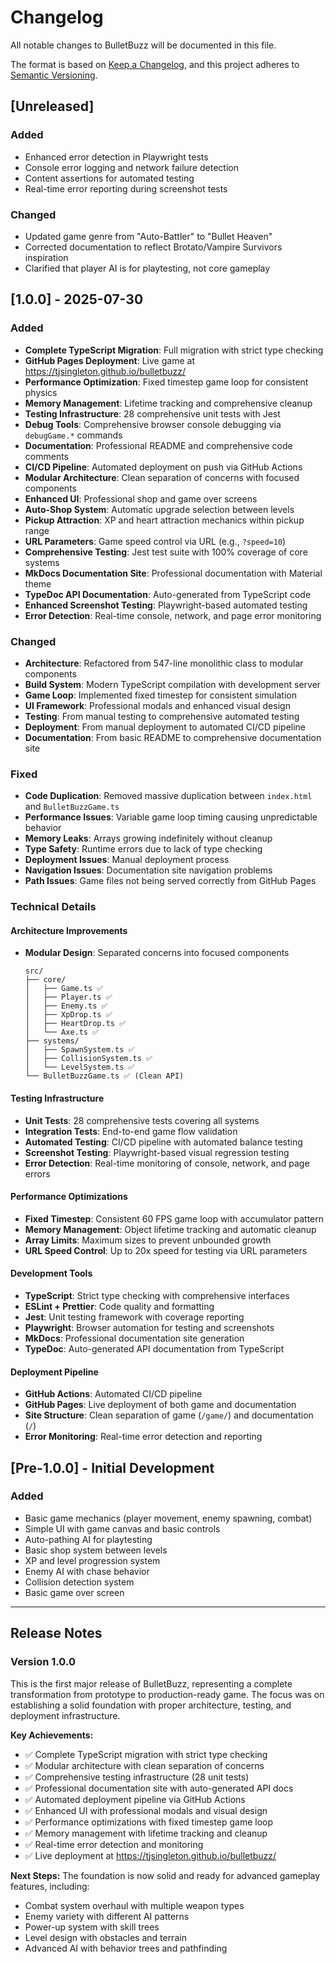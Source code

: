 # Changelog

All notable changes to BulletBuzz will be documented in this file.

The format is based on [Keep a Changelog](https://keepachangelog.com/en/1.0.0/),
and this project adheres to [Semantic Versioning](https://semver.org/spec/v2.0.0.html).

## [Unreleased]

### Added
- Enhanced error detection in Playwright tests
- Console error logging and network failure detection
- Content assertions for automated testing
- Real-time error reporting during screenshot tests

### Changed
- Updated game genre from "Auto-Battler" to "Bullet Heaven"
- Corrected documentation to reflect Brotato/Vampire Survivors inspiration
- Clarified that player AI is for playtesting, not core gameplay

## [1.0.0] - 2025-07-30

### Added
- **Complete TypeScript Migration**: Full migration with strict type checking
- **GitHub Pages Deployment**: Live game at https://tjsingleton.github.io/bulletbuzz/
- **Performance Optimization**: Fixed timestep game loop for consistent physics
- **Memory Management**: Lifetime tracking and comprehensive cleanup
- **Testing Infrastructure**: 28 comprehensive unit tests with Jest
- **Debug Tools**: Comprehensive browser console debugging via `debugGame.*` commands
- **Documentation**: Professional README and comprehensive code comments
- **CI/CD Pipeline**: Automated deployment on push via GitHub Actions
- **Modular Architecture**: Clean separation of concerns with focused components
- **Enhanced UI**: Professional shop and game over screens
- **Auto-Shop System**: Automatic upgrade selection between levels
- **Pickup Attraction**: XP and heart attraction mechanics within pickup range
- **URL Parameters**: Game speed control via URL (e.g., `?speed=10`)
- **Comprehensive Testing**: Jest test suite with 100% coverage of core systems
- **MkDocs Documentation Site**: Professional documentation with Material theme
- **TypeDoc API Documentation**: Auto-generated from TypeScript code
- **Enhanced Screenshot Testing**: Playwright-based automated testing
- **Error Detection**: Real-time console, network, and page error monitoring

### Changed
- **Architecture**: Refactored from 547-line monolithic class to modular components
- **Build System**: Modern TypeScript compilation with development server
- **Game Loop**: Implemented fixed timestep for consistent simulation
- **UI Framework**: Professional modals and enhanced visual design
- **Testing**: From manual testing to comprehensive automated testing
- **Deployment**: From manual deployment to automated CI/CD pipeline
- **Documentation**: From basic README to comprehensive documentation site

### Fixed
- **Code Duplication**: Removed massive duplication between `index.html` and `BulletBuzzGame.ts`
- **Performance Issues**: Variable game loop timing causing unpredictable behavior
- **Memory Leaks**: Arrays growing indefinitely without cleanup
- **Type Safety**: Runtime errors due to lack of type checking
- **Deployment Issues**: Manual deployment process
- **Navigation Issues**: Documentation site navigation problems
- **Path Issues**: Game files not being served correctly from GitHub Pages

### Technical Details

#### Architecture Improvements
- **Modular Design**: Separated concerns into focused components
  ```
  src/
  ├── core/
  │   ├── Game.ts ✅
  │   ├── Player.ts ✅
  │   ├── Enemy.ts ✅
  │   ├── XpDrop.ts ✅
  │   ├── HeartDrop.ts ✅
  │   └── Axe.ts ✅
  ├── systems/
  │   ├── SpawnSystem.ts ✅
  │   ├── CollisionSystem.ts ✅
  │   └── LevelSystem.ts ✅
  └── BulletBuzzGame.ts ✅ (Clean API)
  ```

#### Testing Infrastructure
- **Unit Tests**: 28 comprehensive tests covering all systems
- **Integration Tests**: End-to-end game flow validation
- **Automated Testing**: CI/CD pipeline with automated balance testing
- **Screenshot Testing**: Playwright-based visual regression testing
- **Error Detection**: Real-time monitoring of console, network, and page errors

#### Performance Optimizations
- **Fixed Timestep**: Consistent 60 FPS game loop with accumulator pattern
- **Memory Management**: Object lifetime tracking and automatic cleanup
- **Array Limits**: Maximum sizes to prevent unbounded growth
- **URL Speed Control**: Up to 20x speed for testing via URL parameters

#### Development Tools
- **TypeScript**: Strict type checking with comprehensive interfaces
- **ESLint + Prettier**: Code quality and formatting
- **Jest**: Unit testing framework with coverage reporting
- **Playwright**: Browser automation for testing and screenshots
- **MkDocs**: Professional documentation site generation
- **TypeDoc**: Auto-generated API documentation from TypeScript

#### Deployment Pipeline
- **GitHub Actions**: Automated CI/CD pipeline
- **GitHub Pages**: Live deployment of both game and documentation
- **Site Structure**: Clean separation of game (`/game/`) and documentation (`/`)
- **Error Monitoring**: Real-time error detection and reporting

## [Pre-1.0.0] - Initial Development

### Added
- Basic game mechanics (player movement, enemy spawning, combat)
- Simple UI with game canvas and basic controls
- Auto-pathing AI for playtesting
- Basic shop system between levels
- XP and level progression system
- Enemy AI with chase behavior
- Collision detection system
- Basic game over screen

---

## Release Notes

### Version 1.0.0
This is the first major release of BulletBuzz, representing a complete transformation from prototype to production-ready game. The focus was on establishing a solid foundation with proper architecture, testing, and deployment infrastructure.

**Key Achievements:**
- ✅ Complete TypeScript migration with strict type checking
- ✅ Modular architecture with clean separation of concerns
- ✅ Comprehensive testing infrastructure (28 unit tests)
- ✅ Professional documentation site with auto-generated API docs
- ✅ Automated deployment pipeline via GitHub Actions
- ✅ Enhanced UI with professional modals and visual design
- ✅ Performance optimizations with fixed timestep game loop
- ✅ Memory management with lifetime tracking and cleanup
- ✅ Real-time error detection and monitoring
- ✅ Live deployment at https://tjsingleton.github.io/bulletbuzz/

**Next Steps:**
The foundation is now solid and ready for advanced gameplay features, including:
- Combat system overhaul with multiple weapon types
- Enemy variety with different AI patterns
- Power-up system with skill trees
- Level design with obstacles and terrain
- Advanced AI with behavior trees and pathfinding 